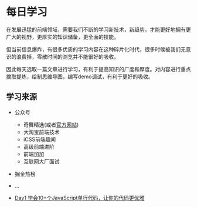 # 每日学习

在发展迅猛的前端领域，需要我们不断的学习新技术，新趋势，才能更好地拥有更广大的视野，更厚实的知识储备，更全面的技能。

但当前信息爆炸，有很多优质的学习内容在这种碎片化时代，很多时候被我们无意识的浪费掉，零散时间的浏览并不能很好的吸收。

因此每天选取一篇文章进行学习，有利于提高知识的广度和厚度。对内容进行重点摘取提炼，绘制思维导图，编写demo调试，有利于更好的吸收。

## 学习来源

- 公众号
  - 奇舞精选(或者[官方网站](https://weekly.75.team/))
  - 大淘宝前端技术
  - iCSS前端趣闻
  - 高级前端进阶
  - 前端加加
  - 互联网大厂面试 
- 掘金热榜
- ...

- [Day1 学会10+个JavaScript单行代码，让你的代码更优雅](docs/学会10+个JavaScript%20单行代码，让你的代码更优雅.md)

